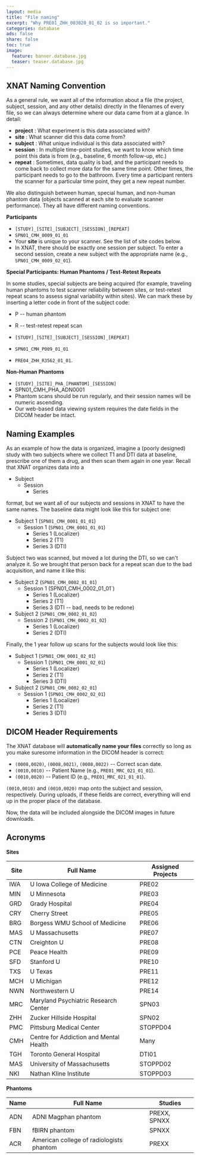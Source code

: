 ```yaml
---
layout: media
title: "File naming"
excerpt: "Why PRE01_ZHH_003020_01_02 is so important."
categories: database
ads: false
share: false
toc: true
image:
  feature: banner.database.jpg
  teaser: teaser.database.jpg
---
```


XNAT Naming Convention
----------------------

As a general rule, we want all of the information about a file (the project, subject, session, and any other details) directly in the filenames of every file, so we can always determine where our data came from at a glance. In detail:

+ **project** : What experiment is this data associated with?
+ **site** : What scanner did this data come from?
+ **subject** : What unique individual is this data associated with?
+ **session** : In multiple time-point studies, we want to know which time point this data is from (e.g., baseline, 6 month follow-up, etc.)
+ **repeat** : Sometimes, data quality is bad, and the participant needs to come back to collect more data for the same time point. Other times, the participant needs to go to the bathroom. Every time a participant renters the scanner for a particular time point, they get a new repeat number.

We also distinguish between human, special human, and non-human phantom data (objects scanned at each site to evaluate scanner performance). They all have different naming conventions.

**Participants**

+ `[STUDY]_[SITE]_[SUBJECT]_[SESSION]_[REPEAT]`
+ `SPN01_CMH_0009_01_01`
+ Your **site** is unique to your scanner. See the list of site codes below.
+ In XNAT, there should be exactly one session per subject. To enter a second session, create a new subject with the appropriate name (e.g., `SPN01_CMH_0009_02_01`).

**Special Participants: Human Phantoms / Test-Retest Repeats**

In some studies, special subjects are being acquired (for example, traveling human phantoms to test scanner reliability between sites, or test-retest repeat scans to assess signal variability within sites). We can mark these by inserting a letter code in front of the subject code:

+ P -- human phantom
+ R -- test-retest repeat scan

+ `[STUDY]_[SITE]_[SUBJECT]_[SESSION]_[REPEAT]`
+ `SPN01_CMH_P009_01_01` 
+ `PRE04_ZHH_R3562_01_01`.

**Non-Human Phantoms**

+ `[STUDY]_[SITE]_PHA_[PHANTOM]_[SESSION]`
+ SPN01_CMH_PHA_ADN0001
+ Phantom scans should be run regularly, and their session names will be numeric ascending.
+ Our web-based data viewing system requires the date fields in the DICOM header be intact.

Naming Examples
---------------

As an example of how the data is organized, imagine a (poorly designed) study with two subjects where we collect T1 and DTI data at baseline, prescribe one of them a drug, and then scan them again in one year. Recall that XNAT organizes data into a

+ Subject
    + Session
        + Series

format, but we want all of our subjects and sessions in XNAT to have the same names. The baseline data might look like this for subject one:

+ Subject 1 (`SPN01_CMH_0001_01_01`)
    + Session 1 (`SPN01_CMH_0001_01_01`)
        + Series 1 (Localizer)
        + Series 2 (T1)
        + Series 3 (DTI)

Subject two was scanned, but moved a lot during the DTI, so we can't analyze it. So we brought that person back for a repeat scan due to the bad acquisition, and name it like this:

+ Subject 2 (`SPN01_CMH_0002_01_01`)
    + Session 1 (SPN01_CMH_0002_01_01`)
        + Series 1 (Localizer)
        + Series 2 (T1)
        + Series 3 (DTI -- bad, needs to be redone)
+ Subject 2 (`SPN01_CMH_0002_01_02`)
    + Session 2 (`SPN01_CMH_0002_01_02`)
        + Series 1 (Localizer)
        + Series 2 (DTI)

Finally, the 1 year follow up scans for the subjects would look like this:

+ Subject 1 (`SPN01_CMH_0001_02_01`)
    + Session 1 (`SPN01_CMH_0001_02_01`)
        + Series 1 (Localizer)
        + Series 2 (T1)
        + Series 3 (DTI)
+ Subject 2 (`SPN01_CMH_0002_02_01`)
    + Session 1 (`SPN01_CMH_0002_02_01`)
        + Series 1 (Localizer)
        + Series 2 (T1)
        + Series 3 (DTI)

DICOM Header Requirements
-------------------------

The XNAT database will **automatically name your files** correctly so long as you make suresome information in the DICOM header is correct:

+ `(0008,0020)`, `(0008,0021)`, `(0008,0022)` -- Correct scan date.
+ `(0010,0010)` -- Patient Name (e.g., `PRE01_MRC_021_01_01`).
+ `(0010,0020)` -- Patient ID (e.g., `PRE01_MRC_021_01_01`).

`(0010,0010)` and `(0010,0020)` map onto the subject and session, respectively. During uploads, if these fields are correct, everything will end up in the proper place of the database. 

Now, the data will be included alongside the DICOM images in future downloads.

Acronyms
--------

**Sites**

|Site|Full Name                              |Assigned Projects |
|----|---------------------------------------|------------------|
|IWA |U Iowa College of Medicine             |PRE02             |
|MIN |U Minnesota                            |PRE03             |
|GRD |Grady Hospital                         |PRE04             |
|CRY |Cherry Street                          |PRE05             |
|BRG |Borgess WMU School of Medicine         |PRE06             |
|MAS |U Massachusetts                        |PRE07             |
|CTN |Creighton U                            |PRE08             |
|PCE |Peace Health                           |PRE09             |
|SFD |Stanford U                             |PRE10             |
|TXS |U Texas                                |PRE11             |
|MCH |U Michigan                             |PRE12             |
|NWN |Northwestern U                         |PRE14             |
|MRC |Maryland Psychiatric Research Center   |SPN03             |
|ZHH |Zucker Hillside Hospital               |SPN02             |
|PMC |Pittsburg Medical Center               |STOPPD04          |
|CMH |Centre for Addiction and Mental Health |Many              |
|TGH |Toronto General Hospital               |DTI01             |
|MAS |University of Massachusetts            |STOPPD02          |
|NKI |Nathan Kline Institute                 |STOPPD03          |

**Phantoms**

|Name|Full Name                                 |Studies       |
|----|------------------------------------------|--------------|
|ADN | ADNI Magphan phantom                     | PREXX, SPNXX |
|FBN | fBIRN phantom                            | SPNXX        |
|ACR | American college of radiologists phantom | PREXX        |
